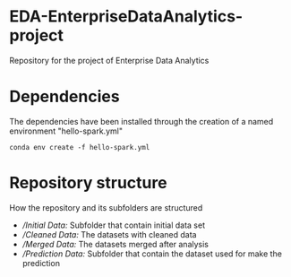 # EDA-EnterpriseDataAnalytics-project
Repository for the project of Enterprise Data Analytics


# Dependencies
The dependencies have been installed through the creation of a named environment "hello-spark.yml"

```
conda env create -f hello-spark.yml
```

# Repository structure
How the repository and its subfolders are structured

- */Initial Data:* Subfolder that contain initial data set
- */Cleaned Data:* The datasets with cleaned data
- */Merged Data:* The datasets merged after analysis
- */Prediction Data:* Subfolder that contain the dataset used for make the prediction
